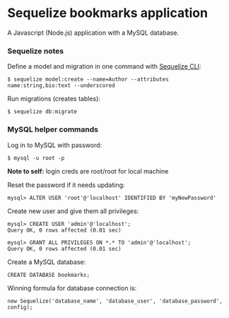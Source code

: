 # Sequelize bookmarks application

A Javascript (Node.js) application with a MySQL database.

### Sequelize notes

Define a model and migration in one command with [Sequelize CLI](https://github.com/sequelize/cli):

```
$ sequelize model:create --name=Author --attributes name:string,bio:text --underscored
```

Run migrations (creates tables): 

```
$ sequelize db:migrate
```

### MySQL helper commands
Log in to MySQL with password:

```
$ mysql -u root -p
```
**Note to self:** login creds are root/root for local machine

Reset the password if it needs updating:

```
mysql> ALTER USER 'root'@'localhost' IDENTIFIED BY 'myNewPassword'
```

Create new user and give them all privileges:

```
mysql> CREATE USER 'admin'@'localhost';
Query OK, 0 rows affected (0.01 sec)

mysql> GRANT ALL PRIVILEGES ON *.* TO 'admin'@'localhost';
Query OK, 0 rows affected (0.01 sec)
```

Create a MySQL database:

```
CREATE DATABASE bookmarks;
```

Winning formula for database connection is: 
```
new Sequelize('database_name', 'database_user', 'database_password', config);
```